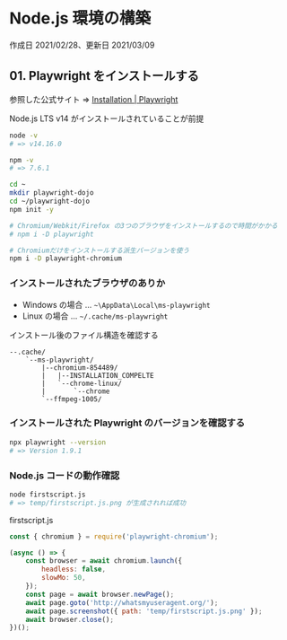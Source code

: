 # Node.js 環境の構築

作成日 2021/02/28、更新日 2021/03/09

## 01. Playwright をインストールする

参照した公式サイト => [Installation \| Playwright](https://playwright.dev/docs/installation)

Node.js LTS v14 がインストールされていることが前提

```bash
node -v
# => v14.16.0

npm -v
# => 7.6.1

cd ~
mkdir playwright-dojo
cd ~/playwright-dojo
npm init -y

# Chromium/Webkit/Firefox の3つのブラウザをインストールするので時間がかかる
# npm i -D playwright

# Chromiumだけをインストールする派生バージョンを使う
npm i -D playwright-chromium
```

### インストールされたブラウザのありか

- Windows の場合 ... `~\AppData\Local\ms-playwright`
- Linux の場合 ... `~/.cache/ms-playwright`

インストール後のファイル構造を確認する

```text
--.cache/
    `--ms-playwright/
        |--chromium-854489/
        |   |--INSTALLATION_COMPELTE
        |   `--chrome-linux/
        |       `--chrome
        `--ffmpeg-1005/
```

### インストールされた Playwright のバージョンを確認する

```bash
npx playwright --version
# => Version 1.9.1
```

### Node.js コードの動作確認

```bash
node firstscript.js
# => temp/firstscript.js.png が生成されれば成功
```

firstscript.js

```javascript
const { chromium } = require('playwright-chromium');

(async () => {
    const browser = await chromium.launch({
        headless: false,
        slowMo: 50,
    });
    const page = await browser.newPage();
    await page.goto('http://whatsmyuseragent.org/');
    await page.screenshot({ path: 'temp/firstscript.js.png' });
    await browser.close();
})();
```
